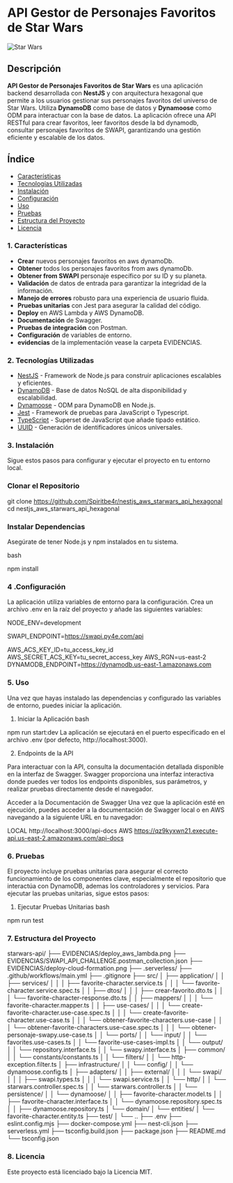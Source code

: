 # API Gestor de Personajes Favoritos de Star Wars

![Star Wars](https://upload.wikimedia.org/wikipedia/commons/6/6c/Star_Wars_Logo.svg)

## Descripción

**API Gestor de Personajes Favoritos de Star Wars** es una aplicación backend desarrollada con **NestJS** y con arquitectura hexagonal que permite a los usuarios gestionar sus personajes favoritos del universo de Star Wars. Utiliza **DynamoDB** como base de datos y **Dynamoose** como ODM para interactuar con la base de datos. La aplicación ofrece una API RESTful para crear favoritos, leer favoritos desde la bd dynamodb, consultar personajes favoritos de SWAPI, garantizando una gestión eficiente y escalable de los datos.

## Índice

- [Características](#características)
- [Tecnologías Utilizadas](#tecnologías-utilizadas)
- [Instalación](#instalación)
- [Configuración](#configuración)
- [Uso](#uso)
- [Pruebas](#pruebas)
- [Estructura del Proyecto](#estructura-del-proyecto)
- [Licencia](#licencia)

### 1. Características

- **Crear** nuevos personajes favoritos en aws dynamoDb.
- **Obtener** todos los personajes favoritos from aws dynamoDb.
- **Obtener from SWAPI** personaje específico por su ID y su planeta.
- **Validación** de datos de entrada para garantizar la integridad de la información.
- **Manejo de errores** robusto para una experiencia de usuario fluida.
- **Pruebas unitarias** con Jest para asegurar la calidad del código.
- **Deploy** en AWS Lambda y AWS DynamoDB.
- **Documentación** de Swagger.
- **Pruebas de integración** con Postman.
- **Configuración** de variables de entorno.
- **evidencias** de la implementación vease la carpeta EVIDENCIAS.

### 2. Tecnologías Utilizadas

- [NestJS](https://nestjs.com/) - Framework de Node.js para construir aplicaciones escalables y eficientes.
- [DynamoDB](https://aws.amazon.com/dynamodb/) - Base de datos NoSQL de alta disponibilidad y escalabilidad.
- [Dynamoose](https://dynamoosejs.com/) - ODM para DynamoDB en Node.js.
- [Jest](https://jestjs.io/) - Framework de pruebas para JavaScript o Typescript.
- [TypeScript](https://www.typescriptlang.org/) - Superset de JavaScript que añade tipado estático.
- [UUID](https://www.pnpmjs.com/package/uuid) - Generación de identificadores únicos universales.

### 3. Instalación

Sigue estos pasos para configurar y ejecutar el proyecto en tu entorno local.

###  Clonar el Repositorio


git clone https://github.com/Spiritbe4r/nestjs_aws_starwars_api_hexagonal
cd nestjs_aws_starwars_api_hexagonal

### Instalar Dependencias
Asegúrate de tener Node.js y npm instalados en tu sistema.

bash

npm install

### 4 .Configuración
La aplicación utiliza variables de entorno para la configuración. Crea un archivo .env en la raíz del proyecto y añade las siguientes variables:

NODE_ENV=development

SWAPI_ENDPOINT=https://swapi.py4e.com/api

AWS_ACS_KEY_ID=tu_access_key_id
AWS_SECRET_ACS_KEY=tu_secret_access_key
AWS_RGN=us-east-2
DYNAMODB_ENDPOINT=https://dynamodb.us-east-1.amazonaws.com

### 5. Uso
Una vez que hayas instalado las dependencias y configurado las variables de entorno, puedes iniciar la aplicación.

1. Iniciar la Aplicación
bash

npm run start:dev
La aplicación se ejecutará en el puerto especificado en el archivo .env (por defecto, http://localhost:3000).

2. Endpoints de la API

Para interactuar con la API, consulta la documentación detallada disponible en la interfaz de Swagger. Swagger proporciona una interfaz interactiva donde puedes ver todos los endpoints disponibles, sus parámetros, y realizar pruebas directamente desde el navegador.

Acceder a la Documentación de Swagger
Una vez que la aplicación esté en ejecución, puedes acceder a la documentación de Swagger local o en AWS navegando a la siguiente URL en tu navegador:

LOCAL http://localhost:3000/api-docs
AWS https://qz9kyxwn21.execute-api.us-east-2.amazonaws.com/api-docs

### 6. Pruebas
El proyecto incluye pruebas unitarias para asegurar el correcto funcionamiento de los componentes clave, especialmente el repositorio que interactúa con DynamoDB, ademas los controladores y servicios. Para ejecutar las pruebas unitarias, sigue estos pasos:

1. Ejecutar Pruebas Unitarias
bash

npm run test

### 7. Estructura del Proyecto

starwars-api/
├── EVIDENCIAS/deploy_aws_lambda.png
├── EVIDENCIAS/SWAPI_API_CHALLENGE.postman_collection.json
├── EVIDENCIAS/deploy-cloud-formation.png
├── .serverless/
├── .github/workflows/main.yml
├── .gitignore
├── src/
│   ├── application/
│   │   ├── services/
│   │   │   ├── favorite-character.service.ts
│   │   │   └── favorite-character.service.spec.ts
│   │   ├── dtos/
│   │   │   ├── crear-favorito.dto.ts
│   │   │   └── favorite-character-response.dto.ts
│   │   ├── mappers/
│   │   │   └── favorite-character.mapper.ts
│   │   ├── use-cases/
│   │   │   └── create-favorite-character.use-case.spec.ts
│   │   │   └── create-favorite-character.use-case.ts
│   │   │   └── obtener-favorite-characters.use-case
│   │   │   └── obtener-favorite-characters.use-case.spec.ts
│   │   │   └── obtener-personaje-swapy.use-case.ts
│   │   └── ports/
│   │       └── input/
│   │           └── favorites.use-cases.ts
│   │           └── favorite-use-cases-impl.ts
│   │       └── output/
│   │           └── repository.interface.ts
│   │           └── swapy.interface.ts
│   ├── common/
│   │   └── constants/constants.ts
│   │   └── filters/
│   │       └── http-exception.filter.ts
│   ├── infrastructure/
│   │   └── config/
│   │       └── dynamoose.config.ts
│   ├── adapters/
│   │   ├── external/
│   │   │   └── swapi/
│   │   │       ├── swapi.types.ts
│   │   │       └── swapi.service.ts
│   │   └── http/
│   │       └── starwars.controller.spec.ts
│   │       └── starwars.controller.ts
│   │   └── persistence/
│   │       └── dynamoose/
│   │           ├── favorite-character.model.ts
│   │           ├── favorite-character.interface.ts
│   │           └── dynamoose.repository.spec.ts
│   │           ├── dynamoose.repository.ts
│   └── domain/
│       └── entities/
│           └── favorite-character.entity.ts
├── test/
│   └── ..
├── .env
├── eslint.config.mjs
├── docker-compose.yml
├── nest-cli.json
├── serverless.yml
├── tsconfig.build.json
├── package.json
├── README.md
└── tsconfig.json


### 8. Licencia
Este proyecto está licenciado bajo la Licencia MIT.
